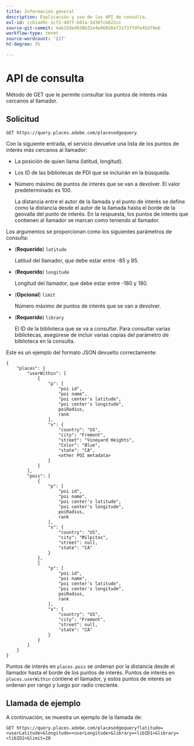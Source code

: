 ```yaml
---
title: Información general
description: Explicación y uso de las API de consulta.
exl-id: cc61a49c-1cf2-407f-b81a-3d38fcb622cc
source-git-commit: 4ab15ded930b31e4e06920af31f37fdfe45df8eb
workflow-type: tm+mt
source-wordcount: '217'
ht-degree: 3%

---
```


# API de consulta

Método de GET que le permite consultar los puntos de interés más cercanos al llamador.

## Solicitud

```text
GET https://query.places.adobe.com/placesedgequery
```

Con la siguiente entrada, el servicio devuelve una lista de los puntos de interés más cercanos al llamador:

* La posición de quien llama (latitud, longitud).
* Los ID de las bibliotecas de PDI que se incluirán en la búsqueda.
* Número máximo de puntos de interés que se van a devolver.  El valor predeterminado es 100.

   La distancia entre el autor de la llamada y el punto de interés se define como la distancia desde el autor de la llamada hasta el borde de la geovalla del punto de interés. En la respuesta, los puntos de interés que contienen al llamador se marcan como teniendo al llamador.

Los argumentos se proporcionan como los siguientes parámetros de consulta:

* (**Requerido**) `latitude`

   Latitud del llamador, que debe estar entre -85 y 85.
* (**Requerido**) `longitude`

   Longitud del llamador, que debe estar entre -180 y 180.

* (**Opcional**) `limit`

   Número máximo de puntos de interés que se van a devolver.

* (**Requerido**) `library`

   El ID de la biblioteca que se va a consultar. Para consultar varias bibliotecas, asegúrese de incluir varias copias del parámetro de biblioteca en la consulta.

Este es un ejemplo del formato JSON devuelto correctamente:

```markup
{
    "places": {
        "userWithin": [
            {
                "p": [
                    "poi id",
                    "poi name",
                    "poi center's latitude",
                    "poi center's longitude",
                    poiRadius,
                    rank
                ],
                "x": {
                    "country": "US",
                    "city": "Fremont",
                    "street": "Vineyard Heights",
                    "Color": "Blue",
                    "state": "CA",
                    <other POI metadata>
                }
            }
        ],
        "pois": [
            {
                "p": [
                    "poi id",
                    "poi name",
                    "poi center's latitude",
                    "poi center's longitude",
                    poiRadius,
                    rank
                ],
                "x": {
                    "country": "US",
                    "city": "Milpitas",
                    "street": null,
                    "state": "CA"
                }
            },
            {
                "p": [
                    "poi id",
                    "poi name",
                    "poi center's latitude",
                    "poi center's longitude",
                    poiRadius,
                    rank
                ],
                "x": {
                    "country": "US",
                    "city": "Fremont",
                    "street": null,
                    "state": "CA"
                }
            }
        ]
    }
}
```

Puntos de interés en `places.pois` se ordenan por la distancia desde el llamador hasta el borde de los puntos de interés. Puntos de interés en `places.userWithin` contiene el llamador, y estos puntos de interés se ordenan por rango y luego por radio creciente.

## Llamada de ejemplo

A continuación, se muestra un ejemplo de la llamada de:

```text
GET https://query.places.adobe.com/placesedgequery?latitude=<userLatitude>&longitude=<userLongitude>&library=<libID1>&library=<libID2>&limit=20
```
